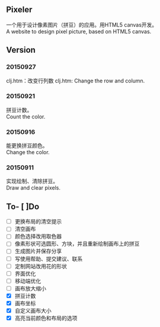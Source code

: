 ## Pixeler
一个用于设计像素图片（拼豆）的应用。用HTML5 canvas开发。  
A website to design pixel picture, based on HTML5 canvas.

## Version

### 20150927
clj.htm：改变行列数
clj.htm: Change the row and column.  

### 20150921
拼豆计数。  
Count the color.

### 20150916
能更换拼豆颜色。  
Change the color.

### 20150911
实现绘制、清除拼豆。  
Draw and clear pixels.


## To- [ ]Do

- [ ] 更换布局的清空提示
- [ ] 清空画布
- [ ] 颜色选择改用取色器
- [ ] 像素形状可选圆形、方块，并且重新绘制画布上的拼豆
- [ ] 生成图片并保存分享
- [ ] 写使用帮助、提交建议、联系
- [ ] 定制网站改用花的形状
- [ ] 界面优化
- [ ] 移动端优化
- [ ] 画布放大缩小
- [x] 拼豆计数
- [x] 画布坐标
- [x] 自定义画布大小
- [x] 高亮当前颜色和布局的选项